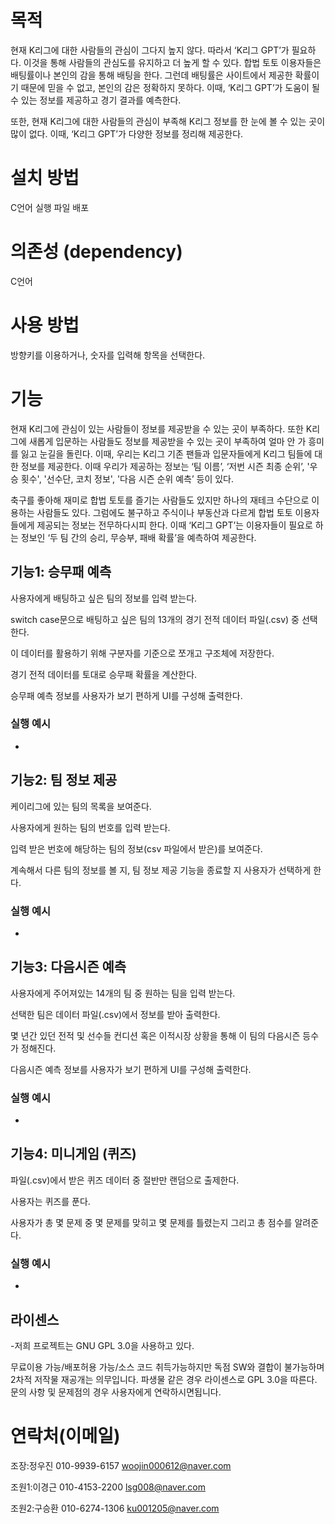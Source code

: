 # 목적

  현재 K리그에 대한 사람들의 관심이 그다지 높지 않다. 따라서 ‘K리그 GPT’가 필요하다. 이것을 통해 사람들의 관심도를 유지하고 더 높게 할 수 있다. 합법 토토 이용자들은 배팅률이나 본인의 감을 통해 배팅을 한다. 그런데 배팅률은 사이트에서 제공한 확률이기 때문에 믿을 수 없고, 본인의 감은 정확하지 못하다. 이때, ‘K리그 GPT’가 도움이 될 수 있는 정보를 제공하고 경기 결과를 예측한다.
  
  또한, 현재 K리그에 대한 사람들의 관심이 부족해 K리그 정보를 한 눈에 볼 수 있는 곳이 많이 없다. 이때, ‘K리그 GPT’가 다양한 정보를 정리해 제공한다.

# 설치 방법

  C언어 실행 파일 배포
  

# 의존성 (dependency)

C언어

# 사용 방법

방향키를 이용하거나, 숫자를 입력해 항목을 선택한다.

# 기능

  현재 K리그에 관심이 있는 사람들이 정보를 제공받을 수 있는 곳이 부족하다. 또한 K리그에 새롭게 입문하는 사람들도 정보를 제공받을 수 있는 곳이 부족하여 얼마 안 가 흥미를 잃고 눈길을 돌린다. 이때, 우리는 K리그 기존 팬들과 입문자들에게 K리그 팀들에 대한 정보를 제공한다. 이때 우리가 제공하는 정보는 ‘팀 이름’, ‘저번 시즌 최종 순위’, '우승 횟수', '선수단, 코치 정보', '다음 시즌 순위 예측’ 등이 있다.
  
  축구를 좋아해 재미로 합법 토토를 즐기는 사람들도 있지만 하나의 재테크 수단으로 이용하는 사람들도 있다. 그럼에도 불구하고 주식이나 부동산과 다르게 합법 토토 이용자들에게 제공되는 정보는 전무하다시피 한다. 이때 ‘K리그 GPT’는 이용자들이 필요로 하는 정보인 ‘두 팀 간의 승리, 무승부, 패배 확률’을 예측하여 제공한다.


## 기능1: 승무패 예측

사용자에게 배팅하고 싶은 팀의 정보를 입력 받는다.

switch case문으로 배팅하고 싶은 팀의 13개의 경기 전적 데이터 파일(.csv) 중 선택한다.

이 데이터를 활용하기 위해 구분자를 기준으로 쪼개고 구조체에 저장한다.

경기 전적 데이터를 토대로 승무패 확률을 계산한다.

승무패 예측 정보를 사용자가 보기 편하게 UI를 구성해 출력한다.

### 실행 예시

-

## 기능2: 팀 정보 제공

케이리그에 있는 팀의 목록을 보여준다.

사용자에게 원하는 팀의 번호를 입력 받는다.

입력 받은 번호에 해당하는 팀의 정보(csv 파일에서 받은)를 보여준다.

계속해서 다른 팀의 정보를 볼 지, 팀 정보 제공 기능을 종료할 지 사용자가 선택하게 한다.

### 실행 예시

-

## 기능3: 다음시즌 예측

사용자에게 주어져있는 14개의 팀 중 원하는 팀을 입력 받는다.

선택한 팀은 데이터 파일(.csv)에서 정보를 받아 출력한다.

몇 년간 있던 전적 및 선수들 컨디션 혹은 이적시장 상황을 통해 이 팀의 다음시즌 등수가 정해진다.

다음시즌 예측 정보를 사용자가 보기 편하게 UI를 구성해 출력한다.

### 실행 예시

-

## 기능4: 미니게임 (퀴즈)

파일(.csv)에서 받은 퀴즈 데이터 중 절반만 랜덤으로 출제한다.

사용자는 퀴즈를 푼다.

사용자가 총 몇 문제 중 몇 문제를 맞히고 몇 문제를 틀렸는지 그리고 총 점수를 알려준다.

### 실행 예시

-

## 라이센스

-저희 프로젝트는 GNU GPL 3.0을 사용하고 있다.

무료이용 가능/배포허용 가능/소스 코드 취득가능하지만 독점 SW와 결합이 불가능하며 2차적 저작물 재공개는 의무입니다. 
파생물 같은 경우 라이센스로 GPL 3.0을 따른다.
문의 사항 및 문제점의 경우 사용자에게 연락하시면됩니다.

# 연락처(이메일)

조장:정우진 
010-9939-6157
woojin000612@naver.com

조원1:이경근
010-4153-2200
lsg008@naver.com 

조원2:구승환
010-6274-1306
ku001205@naver.com
